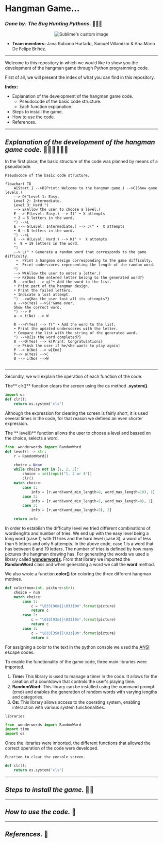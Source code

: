 # **Hangman Game...**

### _Done by:  The Bug Hunting Pythons._  :bug:🦗:bug:

<p align="center">
  <img src="https://user-images.githubusercontent.com/124607045/236589667-741812cd-a5f3-4fd6-b797-b63bd8582732.png" alt="Sublime's custom image"/>
</p>

* **Team members:**  Jana Rubiano Hurtado, Samuel Villamizar & Ana Maria De Felipe Briñez.

---

Welcome to this repository in which we would like to show you the development of the hangman game through Python programming code.

First of all, we will present the index of what you can find in this repository.

**Index:**
* Explanation of the development of the hangman game code.
   * Pseudocode of the basic code structure.
   * Each function explanation. 
* Steps to install the game.
* How to use the code.
* References. 

---

##  _Explanation of the development of the hangman game code._  :woman_technologist::woman_technologist::man_technologist:

In the first place, the basic structure of the code was planned by means of a pseudocode. 

 `Pseudocode of the basic code structure. `

```mermaid
flowchart TD
    A[Start.] -->B(Print: Welcome to the hangman game.) -->C(Show game levels.)
    --> D("Level 1: Easy.
    Level 2: Intermediate.
    Level 3: Hard.")
    --> E(Allow the user to choose a level.)
    E --> F(Level: Easy.) --> I(" • X attempts
    • 2 ↔ 5 letters in the word.
    ") -->L
    E --> G(Level: Intermediate.) --> J(" •  X attempts
    • 6 ↔ 8 letters in the word.
    ") -->L
    E --> H(Level: Hard.) --> K(" •  X attempts
    •  9 ↔ 19 letters in the word.
    ") 
    --> L(" • Generate a random word that corresponds to the game difficulty.
     •  Print a hangman design corresponding to the game difficulty.
     •  Print underscores representing the length of the random word.
    ") 
    --> W(Allow the user to enter a letter.)
    --> R{Does the entered letter belong to the generated word?}
    R -->n(No) --> q("• Add the word to the list.
    • Print part of the hangman design.
    • Print the failed letters.
    • Indicate a lost attempt.
    ") -->u{Has the user lost all its attempts?}
    u -->o(Yes) -->S("Game over. 
    Show the correct word. 
    ") --> P
    u--> t(No) --> W
    
    R -->Y(Yes) --> T(" • Add the word to the list.
    • Print the updated underscores with the letter.
    • Compare the list with the string of the generated word.
    ") -->U{Is the word completed?} 
    U -->O(Yes) --> k(Print: Congratulations)
    --> P(Ask the user if he/she wants to play again)
    P --> b(No) --> w[End]
    P--> a(Yes) -->C
    U --> i(No) -->W
   
```
---
Secondly, we will explain the operation of each function of the code.

The** clr()** function clears the screen using the os method **.system()**.

```python
import os
def clr():
    return os.system('cls')
```
Although the expression for clearing the screen is fairly short, it is used several times in the code, for that reason we defined an even shorter expression. 


The ** level()** function allows the user to choose a level and bassed on the choice, selects a word.

```python
from  wonderwords import RandomWord
def level() -> str:
    r = RandomWord()

    choice = None
    while choice not in [1, 2, 3]:
        choice = int(input("1, 2 or 3"))
        clr()
    match choice:
        case 1:
            info = [r.word(word_min_length=8, word_max_length=19), 1]
        case 2:
            info = [r.word(word_min_length=5, word_max_length=8), 2]
        case 3:
            info = [r.word(word_max_length=5), 3]

    return info
```
In order to establish the difficulty level we tried different combinations of wordlenghts and number of tries. We end up with the easy level being a long word (case 1) with 11 tries and the hard level (case 3), a word of less than 5 letters and only 5 attempts. In the above code, case 1 is a word that has between 8 and 19 letters. The number of tries is defined by how many pictures the hangman drawing has. 
For generating the words we used a library called [**wonderwords**](http://https://pypi.org/project/wonderwords/ "**wonderwords**"). From that library we imported the **RandomWord** class and when generating a word we call the **word** method.

We also wrote a function **color()** for coloring the three different hangman motives. 
```python
def color(num:int, picture:str):
    choice = num
    match choice:
        case 1:
            c = "\033[96m{}\033[0m".format(picture)
            return c
        case 2:
            c = "\033[93m{}\033[0m".format(picture)
            return c
        case 3:
            c = "\033[35m{}\033[0m".format(picture)
            return c
```
For assigning a color to the text in the python console we used the [ANSI](https://en.wikipedia.org/wiki/ANSI_escape_code#cite_note-CruzGianone1997-31:// "ANSI") escape codes.


To enable the functionality of the game code, three main libraries were imported.

1. **Time:** This library is used to manage a timer in the code. It allows for the creation of a countdown that controls the user's playing time.
2. **RandomWord:** This library can be installed using the command prompt (cmd) and enables the generation of random words with varying lengths and categories.
3. **Os:** This library allows access to the operating system, enabling interaction with various system functionalities.

 `libraries`
 
```Python
from  wonderwords import RandomWord
import time
import os
```

Once the libraries were imported, the different functions that allowed the correct operation of the code were developed.

 `Function to clear the console screen.`
 
 
```Python
def clr():
    return os.system('cls')
```


---
##  _Steps to install the game._ :open_file_folder::memo:

---
##  _How to use the code._ :tada:

---
##  _References._ :mag_right:
